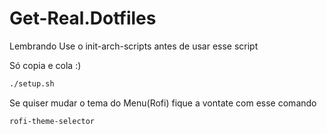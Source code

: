 # Get-Real.Dotfiles

Lembrando Use o init-arch-scripts antes de usar esse script

Só copia e cola :)

```sh
./setup.sh
```
Se quiser mudar o tema do Menu(Rofi) fique a vontate com esse comando
```sh
rofi-theme-selector
```
